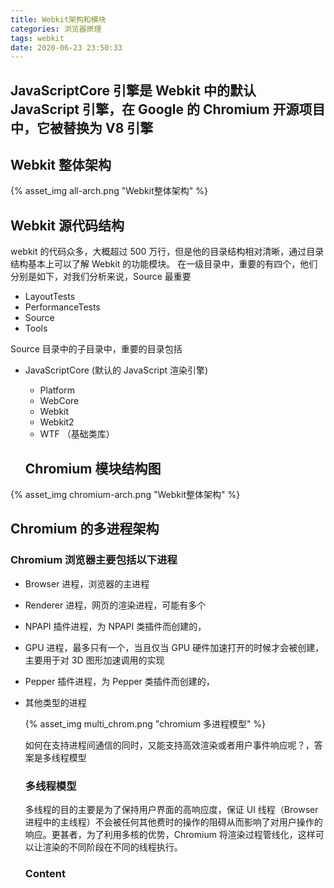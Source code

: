 ```yaml
---
title: Webkit架构和模块
categories: 浏览器原理
tags: webkit
date: 2020-06-23 23:50:33
---
```


## JavaScriptCore 引擎是 Webkit 中的默认 JavaScript 引擎，在 Google 的 Chromium 开源项目中，它被替换为 V8 引擎

## Webkit 整体架构

{% asset_img all-arch.png "Webkit整体架构" %}

## Webkit 源代码结构

webkit 的代码众多，大概超过 500 万行，但是他的目录结构相对清晰，通过目录结构基本上可以了解 Webkit 的功能模块。
在一级目录中，重要的有四个，他们分别是如下，对我们分析来说，Source 最重要

- LayoutTests
- PerformanceTests
- Source
- Tools

Source 目录中的子目录中，重要的目录包括

- JavaScriptCore (默认的 JavaScript 渲染引擎)

  - Platform
  - WebCore
  - Webkit
  - Webkit2
  - WTF （基础类库）

  ## Chromium 模块结构图

{% asset_img   chromium-arch.png "Webkit整体架构" %}

## Chromium 的多进程架构

### Chromium 浏览器主要包括以下进程

- Browser 进程，浏览器的主进程
- Renderer 进程，网页的渲染进程，可能有多个
- NPAPI 插件进程，为 NPAPI 类插件而创建的，
- GPU 进程，最多只有一个，当且仅当 GPU 硬件加速打开的时候才会被创建，主要用于对 3D 图形加速调用的实现
- Pepper 插件进程，为 Pepper 类插件而创建的，
- 其他类型的进程

  {% asset_img   multi_chrom.png "chromium 多进程模型" %}

  如何在支持进程间通信的同时，又能支持高效渲染或者用户事件响应呢？，答案是多线程模型

  ### 多线程模型

  多线程的目的主要是为了保持用户界面的高响应度，保证 UI 线程（Browser 进程中的主线程）不会被任何其他费时的操作的阻碍从而影响了对用户操作的响应。更甚者，为了利用多核的优势，Chromium 将渲染过程管线化，这样可以让渲染的不同阶段在不同的线程执行。

  ### Content
